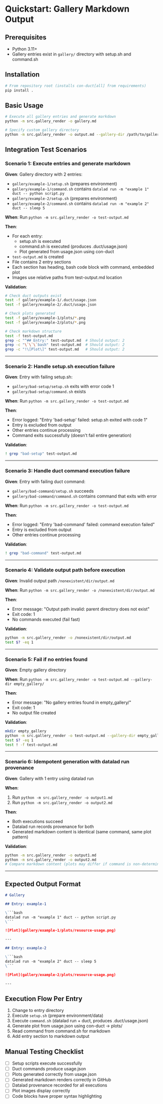 # Quickstart: Gallery Markdown Output

## Prerequisites
- Python 3.11+
- Gallery entries exist in `gallery/` directory with setup.sh and command.sh

## Installation
```bash
# From repository root (installs con-duct[all] from requirements)
pip install .
```

## Basic Usage
```bash
# Execute all gallery entries and generate markdown
python -m src.gallery_render -o gallery.md

# Specify custom gallery directory
python -m src.gallery_render -o output.md --gallery-dir /path/to/gallery
```

## Integration Test Scenarios

### Scenario 1: Execute entries and generate markdown
**Given**: Gallery directory with 2 entries:
- `gallery/example-1/setup.sh` (prepares environment)
- `gallery/example-1/command.sh` contains `datalad run -m "example 1" duct -- python script.py`
- `gallery/example-2/setup.sh` (prepares environment)
- `gallery/example-2/command.sh` contains `datalad run -m "example 2" duct -- sleep 5`

**When**: Run `python -m src.gallery_render -o test-output.md`

**Then**:
- For each entry:
  - setup.sh is executed
  - command.sh is executed (produces .duct/usage.json)
  - Plot generated from usage.json using con-duct
- `test-output.md` is created
- File contains 2 entry sections
- Each section has heading, bash code block with command, embedded plot
- Images use relative paths from test-output.md location

**Validation**:
```bash
# Check duct outputs exist
test -f gallery/example-1/.duct/usage.json
test -f gallery/example-2/.duct/usage.json

# Check plots generated
test -f gallery/example-1/plots/*.png
test -f gallery/example-2/plots/*.png

# Check markdown structure
test -f test-output.md
grep -c "^## Entry:" test-output.md  # Should output: 2
grep -c "\`\`\`bash" test-output.md  # Should output: 2
grep -c "!\[Plot\]" test-output.md   # Should output: 2
```

---

### Scenario 2: Handle setup.sh execution failure
**Given**: Entry with failing setup.sh:
- `gallery/bad-setup/setup.sh` exits with error code 1
- `gallery/bad-setup/command.sh` exists

**When**: Run `python -m src.gallery_render -o test-output.md`

**Then**:
- Error logged: "Entry 'bad-setup' failed: setup.sh exited with code 1"
- Entry is excluded from output
- Other entries continue processing
- Command exits successfully (doesn't fail entire generation)

**Validation**:
```bash
! grep "bad-setup" test-output.md
```

---

### Scenario 3: Handle duct command execution failure
**Given**: Entry with failing duct command:
- `gallery/bad-command/setup.sh` succeeds
- `gallery/bad-command/command.sh` contains command that exits with error

**When**: Run `python -m src.gallery_render -o test-output.md`

**Then**:
- Error logged: "Entry 'bad-command' failed: command execution failed"
- Entry is excluded from output
- Other entries continue processing

**Validation**:
```bash
! grep "bad-command" test-output.md
```

---

### Scenario 4: Validate output path before execution
**Given**: Invalid output path `/nonexistent/dir/output.md`

**When**: Run `python -m src.gallery_render -o /nonexistent/dir/output.md`

**Then**:
- Error message: "Output path invalid: parent directory does not exist"
- Exit code: 1
- No commands executed (fail fast)

**Validation**:
```bash
python -m src.gallery_render -o /nonexistent/dir/output.md
test $? -eq 1
```

---

### Scenario 5: Fail if no entries found
**Given**: Empty gallery directory

**When**: Run `python -m src.gallery_render -o test-output.md --gallery-dir empty_gallery/`

**Then**:
- Error message: "No gallery entries found in empty_gallery/"
- Exit code: 1
- No output file created

**Validation**:
```bash
mkdir empty_gallery
python -m src.gallery_render -o test-output.md --gallery-dir empty_gallery/
test $? -eq 1
test ! -f test-output.md
```

---

### Scenario 6: Idempotent generation with datalad run provenance
**Given**: Gallery with 1 entry using datalad run

**When**:
1. Run `python -m src.gallery_render -o output1.md`
2. Run `python -m src.gallery_render -o output2.md`

**Then**:
- Both executions succeed
- Datalad run records provenance for both
- Generated markdown content is identical (same command, same plot pattern)

**Validation**:
```bash
python -m src.gallery_render -o output1.md
python -m src.gallery_render -o output2.md
# Compare markdown content (plots may differ if command is non-deterministic)
```

---

## Expected Output Format

```markdown
# Gallery

## Entry: example-1

\```bash
datalad run -m "example 1" duct -- python script.py
\```

![Plot](gallery/example-1/plots/resource-usage.png)

---

## Entry: example-2

\```bash
datalad run -m "example 2" duct -- sleep 5
\```

![Plot](gallery/example-2/plots/resource-usage.png)

---
```

## Execution Flow Per Entry
1. Change to entry directory
2. Execute `setup.sh` (prepare environment/data)
3. Execute `command.sh` (datalad run + duct, produces .duct/usage.json)
4. Generate plot from usage.json using con-duct → plots/
5. Read command from command.sh for markdown
6. Add entry section to markdown output

## Manual Testing Checklist
- [ ] Setup scripts execute successfully
- [ ] Duct commands produce usage.json
- [ ] Plots generated correctly from usage.json
- [ ] Generated markdown renders correctly in GitHub
- [ ] Datalad provenance recorded for all executions
- [ ] Plot images display correctly
- [ ] Code blocks have proper syntax highlighting
